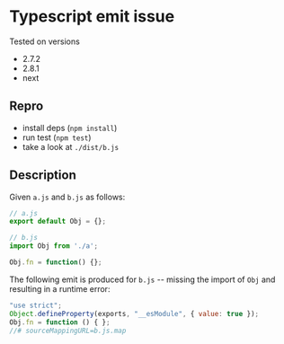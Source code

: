 # Typescript emit issue

Tested on versions

- 2.7.2
- 2.8.1
- next

## Repro

- install deps (`npm install`)
- run test (`npm test`)
- take a look at `./dist/b.js`

## Description

Given `a.js`  and `b.js` as follows:

```javascript
// a.js
export default Obj = {};
```

```javascript
// b.js
import Obj from './a';

Obj.fn = function() {};
```

The following emit is produced for `b.js` -- missing the import of `Obj` and
resulting in a runtime error:

```javascript
"use strict";
Object.defineProperty(exports, "__esModule", { value: true });
Obj.fn = function () { };
//# sourceMappingURL=b.js.map
```
